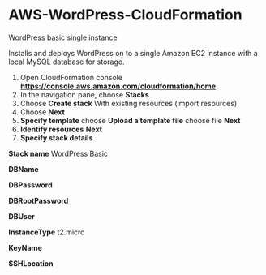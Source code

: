 # AWS-WordPress-CloudFormation

WordPress basic single instance

Installs and deploys WordPress on to a single Amazon EC2 instance with a local MySQL database for storage.

1. Open CloudFormation console **https://console.aws.amazon.com/cloudformation/home**
2. In the navigation pane, choose **Stacks**
3. Choose **Create stack** With existing resources (import resources)
4. Choose **Next**
5. **Specify template** choose **Upload a template file** choose file **Next**
6. **Identify resources** **Next**
7. **Specify stack details**

**Stack name** WordPress Basic

**DBName** <enter DBName>

**DBPassword** <enter DBPassword>

**DBRootPassword** <enter DBRootPassword>

**DBUser** <enter DBUser>

**InstanceType** t2.micro

**KeyName** <enter Key Pair>

**SSHLocation** <IP address range>
